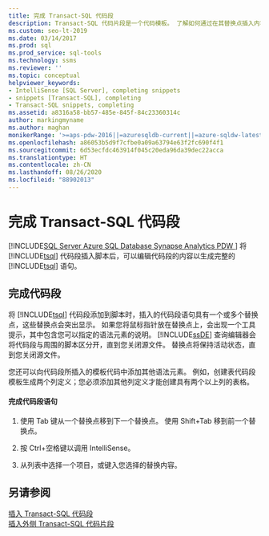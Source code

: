 ```yaml
---
title: 完成 Transact-SQL 代码段
description: Transact-SQL 代码片段是一个代码模板。 了解如何通过在其替换点插入内容并将语法元素添加到模板来自定义其使用。
ms.custom: seo-lt-2019
ms.date: 03/14/2017
ms.prod: sql
ms.prod_service: sql-tools
ms.technology: ssms
ms.reviewer: ''
ms.topic: conceptual
helpviewer_keywords:
- IntelliSense [SQL Server], completing snippets
- snippets [Transact-SQL], completing
- Transact-SQL snippets, completing
ms.assetid: a8316a58-bb57-485e-845f-84c23360314c
author: markingmyname
ms.author: maghan
monikerRange: '>=aps-pdw-2016||=azuresqldb-current||=azure-sqldw-latest||>=sql-server-2016||=sqlallproducts-allversions||>=sql-server-linux-2017||=azuresqldb-mi-current'
ms.openlocfilehash: a86053b5d9f7cfbe0a09a63794e63f2fc690f4f1
ms.sourcegitcommit: 6d53ecfdc463914f045c20eda96da39dec22acca
ms.translationtype: HT
ms.contentlocale: zh-CN
ms.lasthandoff: 08/26/2020
ms.locfileid: "88902013"
---
```

# <a name="complete-transact-sql-snippets"></a>完成 Transact-SQL 代码段
[!INCLUDE[SQL Server Azure SQL Database Synapse Analytics PDW ](../../includes/applies-to-version/sql-asdb-asdbmi-asa-pdw.md)]
  将 [!INCLUDE[tsql](../../includes/tsql-md.md)] 代码段插入脚本后，可以编辑代码段的内容以生成完整的 [!INCLUDE[tsql](../../includes/tsql-md.md)] 语句。  
  
## <a name="completing-snippets"></a>完成代码段  
 将 [!INCLUDE[tsql](../../includes/tsql-md.md)] 代码段添加到脚本时，插入的代码段语句具有一个或多个替换点，这些替换点会突出显示。 如果您将鼠标指针放在替换点上，会出现一个工具提示，其中包含您可以指定的语法元素的说明。 [!INCLUDE[ssDE](../../includes/ssde-md.md)] 查询编辑器会将代码段与周围的脚本区分开，直到您关闭源文件。 替换点将保持活动状态，直到您关闭源文件。  
  
 您还可以向代码段所插入的模板代码中添加其他语法元素。 例如，创建表代码段模板生成两个列定义；您必须添加其他列定义才能创建具有两个以上列的表格。  
  
#### <a name="completing-the-snippet-statement"></a>完成代码段语句  
  
1.  使用 Tab 键从一个替换点移到下一个替换点。 使用 Shift+Tab 移到前一个替换点。  
  
2.  按 Ctrl+空格键以调用 IntelliSense。  
  
3.  从列表中选择一个项目，或键入您选择的替换内容。  
  
## <a name="see-also"></a>另请参阅  
 [插入 Transact-SQL 代码段](../../relational-databases/scripting/insert-transact-sql-snippets.md)   
 [插入外侧 Transact-SQL 代码片段](../../relational-databases/scripting/insert-surround-with-transact-sql-snippets.md)  
  
  
